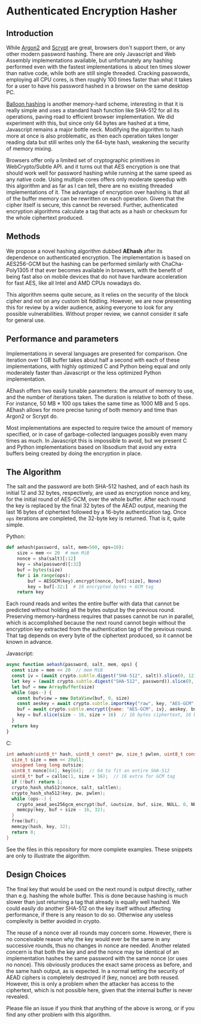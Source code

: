 # Authenticated Encryption Hasher

## Introduction

While [Argon2](https://github.com/P-H-C/phc-winner-argon2) and [Scrypt](http://www.tarsnap.com/scrypt.html) are great, browsers don't support them, or any other modern password hashing. There are only Javascript and Web Assembly implementations available, but unfortunately any hashing performed even with the fastest implementations is about ten times slower than native code, while both are still single threaded. Cracking passwords, employing all CPU cores, is then roughly 100 times faster than what it takes for a user to have his password hashed in a browser on the same desktop PC.

[Balloon hashing](https://github.com/henrycg/balloon) is another memory-hard scheme, interesting in that it is really simple and uses a standard hash function like SHA-512 for all its operations, paving road to efficient browser implementation. We did experiment with this, but since only 64 bytes are hashed at a time, Javascript remains a major bottle neck. Modifying the algorithm to hash more at once is also problematic, as then each operation takes longer reading data but still writes only the 64-byte hash, weakening the security of memory mixing.

Browsers offer only a limited set of cryptographic primitives in WebCrypto/Subtle API. and it turns out that AES encryption is one that should work well for password hashing while running at the same speed as any native code. Using multiple cores offers only moderate speedup with this algorithm and as far as I can tell, there are no existing threaded implementations of it. The advantage of encryption over hashing is that all of the buffer memory can be rewritten on each operation. Given that the cipher itself is secure, this cannot be reversed. Further, authenticated encryption algorithms calculate a tag that acts as a hash or checksum for the whole ciphertext produced.

## Methods

We propose a novel hashing algorithm dubbed **AEhash** after its dependence on authenticated encryption. The implementation is based on AES256-GCM but the hashing can be performed similarly with ChaCha-Poly1305 if that ever becomes available in browsers, with the benefit of being fast also on mobile devices that do not have hardware acceleration for fast AES, like all Intel and AMD CPUs nowadays do.

This algorithm seems quite secure, as it relies on the security of the block cipher and not on any custom bit fiddling. However, we are now presenting this for review by a wider audience, asking everyone to look for any possible vulnerabilities. Without proper review, we cannot consider it safe for general use.

## Performance and parameters

Implementations in several languages are presented for comparison. One iteration over 1 GB buffer takes about half a second with each of these implementations, with highly optimized C and Python being equal and only moderately faster than Javascript or the less optimized Python implementation.

AEhash offers two easily tunable parameters: the amount of memory to use, and the number of iterations taken. The duration is relative to both of these. For instance, 50 MB * 100 ops takes the same time as 1000 MB and 5 ops. AEhash allows for more precise tuning of both memory and time than Argon2 or Scrypt do.

Most implementations are expected to require twice the amount of memory specified, or in case of garbage-collected languages possibly even many times as much. In Javascript this is impossible to avoid, but we present C and Python implementations based on libsodium that avoid any extra buffers being created by doing the encryption in place.

## The Algorithm

The salt and the password are both SHA-512 hashed, and of each hash its initial 12 and 32 bytes, respectively, are used as encryption nonce and key, for the initial round of AES-GCM, over the whole buffer. After each round the key is replaced by the final 32 bytes of the AEAD output, meaning the last 16 bytes of ciphertext followed by a 16-byte authentication tag. Once `ops` iterations are completed, the 32-byte key is returned. That is it, quite simple.

Python:
```python
def aehash(password, salt, mem=500, ops=10):
    size = mem << 20  # mem MiB
    nonce = sha(salt)[:12]
    key = sha(password)[:32]
    buf = bytes(size)
    for i in range(ops):
        buf = AESGCM(key).encrypt(nonce, buf[:size], None)
        key = buf[-32:]  # 16 encrypted bytes + GCM tag
    return key
```

Each round reads and writes the entire buffer with data that cannot be predicted without holding all the bytes output by the previous round. Preserving memory-hardness requires that passes cannot be run in parallel, which is accomplished because the next round cannot begin without the encryption key extracted from the authentication tag of the previous round. That tag depends on every byte of the ciphertext produced, so it cannot be known in advance.


Javascript:
```javascript
async function aehash(password, salt, mem, ops) {
  const size = mem << 20  // mem MiB
  const iv = (await crypto.subtle.digest("SHA-512", salt)).slice(0, 12)
  let key = (await crypto.subtle.digest("SHA-512", password)).slice(0, 32)
  let buf = new ArrayBuffer(size)
  while (ops--) {
    const bufview = new DataView(buf, 0, size)
    const aeskey = await crypto.subtle.importKey("raw", key, "AES-GCM", false, ["encrypt"])
    buf = await crypto.subtle.encrypt({name: "AES-GCM", iv}, aeskey, bufview)
    key = buf.slice(size - 16, size + 16)  // 16 bytes ciphertext, 16 bytes GCM tag
  }
  return key
}
```

C:
```c
int aehash(uint8_t* hash, uint8_t const* pw, size_t pwlen, uint8_t const* salt, size_t saltlen, unsigned mem, unsigned ops) {
  size_t size = mem << 20ull;
  unsigned long long outsize;
  uint8_t nonce[64], key[64];  // 64 to fit an entire SHA-512
  uint8_t* buf = calloc(1, size + 16);  // 16 extra for GCM tag
  if (!buf) return 1;
  crypto_hash_sha512(nonce, salt, saltlen);
  crypto_hash_sha512(key, pw, pwlen);
  while (ops--) {
    crypto_aead_aes256gcm_encrypt(buf, &outsize, buf, size, NULL, 0, NULL, nonce, key);
    memcpy(key, buf + size - 16, 32);
  }
  free(buf);
  memcpy(hash, key, 32);
  return 0;
}
```

See the files in this repository for more complete examples. These snippets are only to illustrate the algorithm.


## Design Choices

The final key that would be used on the next round is output directly, rather than e.g. hashing the whole buffer. This is done because hashing is much slower than just returning a tag that already is equally well hashed. We could easily do another SHA-512 on the key itself without affecting performance, if there is any reason to do so. Otherwise any useless complexity is better avoided in crypto.

The reuse of a nonce over all rounds may concern some. However, there is no conceivable reason why the key would ever be the same in any successive rounds, thus no changes in nonce are needed. Another related concern is that both the key and and the nonce may be identical of an implementation hashes the same password with the same nonce (or uses no nonce). This obviously produces the exact same process as before, and the same hash output, as is expected. In a normal setting the security of AEAD ciphers is completely destroyed if (key, nonce) are both reused. However, this is only a problem when the attacker has access to the ciphertext, which is not possible here, given that the internal buffer is never revealed.

Please file an issue if you think that anything of the above is wrong, or if you find any other problem with this algorithm.
